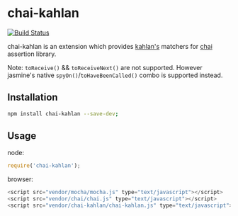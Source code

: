# chai-kahlan

[![Build Status](https://travis-ci.org/crysalead-js/chai-kahlan.png?branch=master)](https://travis-ci.org/crysalead-js/chai-kahlan)

chai-kahlan is an extension which provides [kahlan's](https://github.com/crysalead/kahlan) matchers for [chai](http://chaijs.com/) assertion library.

Note: `toReceive()` && `toReceiveNext()` are not supported. However jasmine's native `spyOn()`/`toHaveBeenCalled()` combo is supported instead.

## Installation

```bash
npm install chai-kahlan --save-dev;
```

## Usage

node:
```js
require('chai-kahlan');
```

browser:
```js
<script src="vendor/mocha/mocha.js" type="text/javascript"></script>
<script src="vendor/chai/chai.js" type="text/javascript"></script>
<script src="vendor/chai-kahlan/chai-kahlan.js" type="text/javascript"></script>
```

